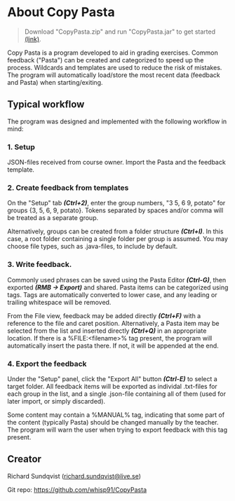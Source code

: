 # About Copy Pasta

>Download "CopyPasta.zip" and run "CopyPasta.jar" to get started  [(link)](https://github.com/whisp91/CopyPasta/raw/master/CopyPasta.zip).

Copy Pasta is a program developed to aid in grading exercises. Common feedback ("Pasta") can be created and categorized to speed up the process. Wildcards and templates are used to reduce the risk of mistakes. The program will automatically load/store the most recent data (feedback and Pasta) when starting/exiting.

 
## Typical workflow

The program was designed and implemented with the following workflow in mind:

### 1. Setup

JSON-files received from course owner. Import the Pasta and the feedback template.

### 2. Create feedback from templates

On the "Setup" tab ***(Ctrl+2)***, enter the group numbers, "3 5, 6  9, potato" for groups {3, 5, 6, 9, potato}. Tokens separated by spaces and/or comma will be treated as a separate group.

Alternatively, groups can be created from a folder structure ***(Ctrl+I)***. In this case, a root folder containing a single folder per group is assumed. You may choose file types, such as .java-files, to include by default.

### 3. Write feedback.  

Commonly used phrases can be saved using the Pasta Editor ***(Ctrl-G)***, then exported ***(RMB -> Export)*** and shared. Pasta items can be categorized using tags. Tags are automatically converted to lower case, and any leading or trailing whitespace will be removed.

From the File view, feedback may be added directly ***(Ctrl+F)*** with a reference to the file and caret position. Alternatively, a Pasta item may be selected from the list and inserted directly ***(Ctrl+Q)*** in an appropriate location.  If there is a %FILE:\<filename\>% tag present, the program will automatically insert the pasta there. If not, it will be appended at the end.

### 4. Export the feedback

Under the "Setup" panel, click the "Export All" button ***(Ctrl-E)*** to select a target folder. All feedback items will be exported as individal .txt-files for each group in the list, and a single .json-file containing all of them (used for later import, or simply discarded).

Some content may contain a %MANUAL% tag, indicating that some part of the content (typically Pasta) should be changed manually by the teacher. The program will warn the user when trying to export feedback with this tag present.
 
## Creator

Richard Sundqvist (richard.sundqvist@live.se)

Git repo: https://github.com/whisp91/CopyPasta
